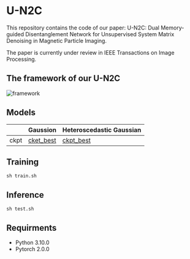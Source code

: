 # U-N2C

This repository contains the code  of our paper: U-N2C: Dual Memory-guided Disentanglement Network for Unsupervised System Matrix Denoising in Magnetic Particle Imaging.

The paper is currently under review in IEEE Transactions on Image Processing.

## The framework of our U-N2C
![framework](https://github.com/user-attachments/assets/67a694da-9954-4c51-9565-0497a8eb41ee)

## Models
<table class="tg">
<thead>
  <tr>
    <th class="tg-0pky"></th>
    <th class="tg-7btt">Gaussion</th>
    <th class="tg-7btt">Heteroscedastic Gaussian</th>
  </tr>
</thead>
<tbody>
  <tr>
    <td class="tg-7btt">ckpt</td>
    <td class="tg-0pky"><a href="https://drive.google.com/file/d/1e9FHpdcNtRImpHdTi00MfRpxB2Ine6lV/view?usp=drive_link">cket_best</a></td>
    <td class="tg-0pky"><a href="https://drive.google.com/file/d/1sxYWKas_wlcH84lCFnUdUhs6IaHRAiYW/view?usp=drive_link">ckpt_best</a></td>
  </tr>
</tbody>
</table>


## Training
    sh train.sh

## Inference
    sh test.sh 


## Requirments

* Python 3.10.0
* Pytorch 2.0.0
